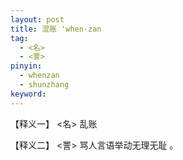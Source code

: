 ```yaml
---
layout: post
title: 混账 'when·zan
tag:
  - <名>
  - <詈>
pinyin: 
  - whenzan
  - shunzhang
keyword: 
---
```



【释义一】 <名> 乱账 

【释义二】 <詈> 骂人言语举动无理无耻 。         
              